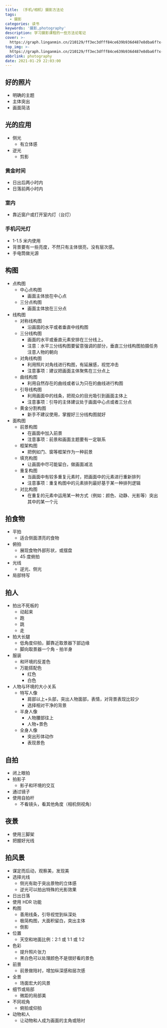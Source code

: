 ```yaml
---
title: （手机/相机）摄影方法论
tags:
  - 摄影
categories: 读书
keywords: '摄影,photography'
description: 学习摄影课程的一些方法论笔记
cover: >-
  https://graph.linganmin.cn/210129/ff3ec3dfff84ce639b936d487e8dba6f?x-oss-process=image/format,webp/quality,q_100
top_img: >-
  https://graph.linganmin.cn/210129/ff3ec3dfff84ce639b936d487e8dba6f?x-oss-process=image/format,webp/quality,q_100
abbrlink: photography
date: 2021-01-29 22:03:00
---
```


## 好的照片

- 明确的主题
- 主体突出
- 画面简洁

## 光的应用

- 侧光
  - 有立体感
- 逆光
  - 剪影

### 黄金时间

- 日出后两小时内
- 日落前两小时内

### 室内

- 靠近窗户或打开室内灯（台灯）

### 手机闪光灯

- 1-1.5 米内使用
- 背景要有一些亮度，不然只有主体很亮，没有层次感。
- 手电筒做光源

## 构图

- 点构图
  - 中心点构图
    - 画面主体放在中心点
  - 三分点构图
    - 画面主体放在三分点
- 线构图
  - 对称线构图
    - 沿画面的水平或者垂直中线构图
  - 三分线构图
    - 画面的水平或垂直元素安排在三分线上。
    - 注意：水平三分线构图要留意强调的部分，垂直三分线构图拍摄任务注意人物的朝向
  - 对角线构图
    - 利用照片对角线进行构图，有延展感，视觉冲击
    - 注意事项：建议把画面主体聚焦在三分点上
  - 曲线构图
    - 利用自然存在的曲线或者认为只在的曲线进行构图
  - 引导线构图
    - 利用画面中的线条，把观众的目光吸引到画面主体上
    - 注意事项：引导的主体建议处于画面中心点或者三分点
  - 黄金分割构图
    - 新手不建议使用，掌握好三分线构图就好
- 面构图
  - 前景构图
    - 在画面中加入前景
    - 注意事项：前景和画面主题要有一定联系
  - 框架构图
    - 把例如门、窗等框架作为一种前景
  - 填充构图
    - 让画面中尽可能留白，做画面减法
  - 重复构图
    - 当画面中有较多重复元素时，把画面中的元素进行重新排列
    - 注意事项：重复构图中的元素排列最好基于某一种排列逻辑
  - 对比构图
    - 在重复的元素中运用某一种方式（例如：颜色、动静、光影等）突出其中的某一个元

## 拍食物

- 平拍
  - 适合侧面漂亮的食物
- 俯拍
  - 展现食物外部形状，或摆盘
  - 45 度俯拍
- 光线
  - 逆光、侧光
- 局部特写

## 拍人

- 拍出不死板的
  - 动起来
  - 跑
  - 跳
  - 走
- 拍大长腿
  - 低角度仰拍，脚靠近取景器下部边缘
  - 脚向取景器一个角 - 拍半身
- 服装
  - 和环境的反差色
  - 万能搭配色
    - 红色
    - 白色
- 人物与环境的大小关系
  - 特写人像
    - 肩部以上+头部，突出人物面部，表情，对背景表现比较少
    - 选择相对干净的背景
  - 半身人像
    - 人物腰部往上
    - 人物+景色
  - 全身人像
    - 突出形体动作
    - 表现景色

## 自拍

- 闭上眼拍
- 拍影子
  - 影子和环境的交互
- 通过镜子
- 使用自拍杆
  - 不看镜头，看其他角度（相机侧视角）

## 夜景

- 使用三脚架
- 把握好光线

## 拍风景

- 谋定而后动，观察美，发现美
- 选择光线
  - 侧光有助于突出景物的立体感
  - 逆光可以拍出特殊的光影效果
- 日出日落
- 使用 HDR 功能
- 构图
  - 善用线条，引导视觉到纵深处
  - 极简构图，大面积留白，突出主体
  - 倒影
- 位置
  - 天空和地面比例：2:1 或 1:1 或 1:2
- 色彩
  - 提升照片张力
  - 黑白色可以处理颜色不是很好看的景色
- 前景
  - 前景做陪衬，增加纵深感和层次感
- 全景
  - 场面宏大的风景
- 细节或局部
  - 微距的局部美
- 不同视角
  - 俯拍或仰拍
- 动物和人
  - 让动物和人成为画面的主角或陪衬

